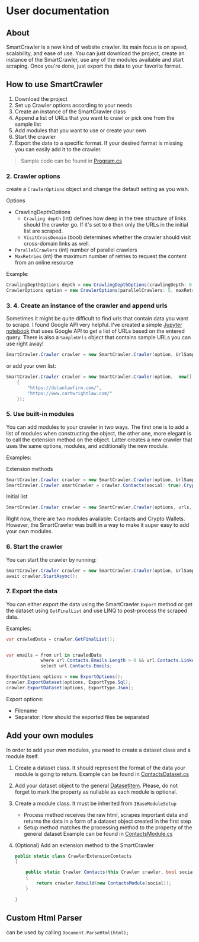 # User documentation

## About

SmartCrawler is a new kind of website crawler. Its main focus is on speed, scalability, and ease of use. You can just download the project, create an instance of the SmartCrawler, use any of the modules available and start scraping. Once you're done, just export the data to your favorite format.

## How to use SmartCrawler

1. Download the project
2. Set up Crawler options according to your needs
3. Create an instance of the SmartCrawler class
4. Append a list of URLs that you want to crawl or pick one from the sample list
5. Add modules that you want to use or create your own
6. Start the crawler
7. Export the data to a specific format. If your desired format is missing you can easily add it to the crawler.

> Sample code can be found in [Program.cs](./SmartCrawlerExample/Program.cs)

### 2. Crawler options

create a `CrawlerOptions` object and change the default setting as you wish.

Options

- CrawlingDepthOptions
  - `Crawling depth` (int) defines how deep in the tree structure of links should the crawler go. If it's set to `0` then only the URLs in the initial list are scraped.
  - `VisitCrossDomain` (bool) determines whether the crawler should visit cross-domain links as well.
- `ParallelCrawlers` (int) number of parallel crawlers
- `MaxRetries` (int) the maximum number of retries to request the content from an online resource

Example:

```C#
CrawlingDepthOptions depth = new CrawlingDepthOptions(crawlingDepth: 0, visitCrossDomain: false);
CrawlerOptions option = new CrawlerOptions(parallelCrawlers: 5, maxRetries: 3, depth);
```

### 3. 4. Create an instance of the crawler and append urls

Sometimes it might be quite difficult to find urls that contain data you want to scrape. I found Google API very helpful. I've created a simple [Jupyter notebook](./SmartCrawler/Urls/UrlSamples.cs) that uses Google API to get a list of URLs based on the entered query. There is also a `SampleUrls` object that contains sample URLs you can use right away!

```C#
SmartCrawler.Crawler crawler = new SmartCrawler.Crawler(option, UrlSamples.LawFirmsInSanFrancisco).Contacts(social: true);
```

or add your own list:

```C#
SmartCrawler.Crawler crawler = new SmartCrawler.Crawler(option,  new[]
    {
        "https://dolanlawfirm.com/",
        "https://www.cartwrightlaw.com/"
    });
```

### 5. Use built-in modules

You can add modules to your crawler in two ways. The first one is to add a list of modules when constructing the object, the other one, more elegant is to call the extension method on the object. Latter creates a new crawler that uses the same options, modules, and additionally the new module.

Examples:

Extension methods

```C#
SmartCrawler.Crawler crawler = new SmartCrawler.Crawler(option, UrlSamples.LawFirmsInSanFrancisco)
SmartCrawler.Crawler smartCrawler = crawler.Contacts(social: true).CryptoWallets();
```

Initial list

```C#
SmartCrawler.Crawler crawler = new SmartCrawler.Crawler(options, urls, new[]{contactsModule})
```

Right now, there are two modules available: Contacts and Crypto Wallets. However, the SmartCrawler was built in a way to make it super easy to add your own modules.

### 6. Start the crawler

You can start the crawler by running:

```C#
SmartCrawler.Crawler crawler = new SmartCrawler.Crawler(option, UrlSamples.LawFirmsInSanFrancisco).Contacts(social: true);
await crawler.StartAsync();
```

### 7. Export the data

You can either export the data using the SmartCrawler `Export` method or get the dataset using `GetFinalList` and use LINQ to post-process the scraped data.

Examples:

```C#
var crawledData = crawler.GetFinalList();


var emails = from url in crawledData
             where url.Contacts.Emails.Length > 0 && url.Contacts.LinkedIns.Length > 0 && url.Contacts.Facebooks.Length == 0
             select url.Contacts.Emails;
```

```C#
ExportOptions options = new ExportOptions();
crawler.ExportDataset(options, ExportType.Sql);
crawler.ExportDataset(options, ExportType.Json);
```

Export options:

- Filename
- Separator: How should the exported files be separated

## Add your own modules

In order to add your own modules, you need to create a dataset class and a module itself.

1.  Create a dataset class. It should represent the format of the data your module is going to return. Example can be found in [ContactsDataset.cs](./SmartCrawler/Modules/Contacts/ContactsDataset.cs)
2.  Add your dataset object to the general [DatasetItem](./SmartCrawler/Modules/DatasetItem.cs). Please, do not forget to mark the property as nullable as each module is optional.
3.  Create a module class. It must be inherited from `IBaseModuleSetup`
    - Process method receives the raw html, scrapes important data and returns the data in a form of a dataset object created in the first step
    - Setup method matches the processing method to the property of the general dataset
      Example can be found in [ContactsModule.cs](./SmartCrawler/Modules/Contacts/ContactsModule.cs)
4.  (Optional) Add an extension method to the SmartCrawler

    ```C#
    public static class CrawlerExtensionContacts
    {

        public static Crawler Contacts(this Crawler crawler, bool social)
        {
            return crawler.Rebuild(new ContactsModule(social));
        }

    }
    ```

## Custom Html Parser

can be used by calling `Document.ParseHtml(html);`

